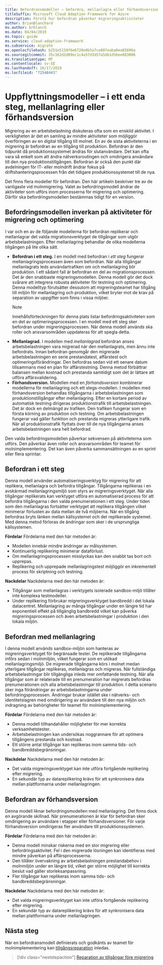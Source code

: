 ```yaml
---
title: Befordransmodeller – befordra, mellanlagra eller förhandsversion
titleSuffix: Microsoft Cloud Adoption Framework for Azure
description: Förstå hur befordran påverkar migreringsaktiviteter
author: BrianBlanchard
ms.author: brblanch
ms.date: 04/04/2019
ms.topic: guide
ms.service: cloud-adoption-framework
ms.subservice: migrate
ms.openlocfilehash: b251e5159f6e6728e0b5a7ce807eaba0ea85696a
ms.sourcegitcommit: 35c162d2d09ec1c4a57d3d57a5db1d56ee883806
ms.translationtype: MT
ms.contentlocale: sv-SE
ms.lasthandoff: 10/17/2019
ms.locfileid: "72548443"
---
```

# <a name="promotion-models---single-step-staged-or-flight"></a>Uppflyttningsmodeller – i ett enda steg, mellanlagring eller förhandsversion

Migrering av en arbetsbelastning diskuteras ofta som en enskild aktivitet. I verkligheten är det en samling av mindre aktiviteter som möjliggör överföringen av en digital tillgång till molnet. En av de sista aktiviteterna i en migrering är befordran av en tillgång till produktion. Befordran är den tidpunkt då produktionssystemet ändras för slutanvändare. Det kan ofta vara så enkelt som att ändra nätverksroutingen och omdirigera användare till den nya produktionstillgången. Befordran är också den punkt där avdelningen för IT- eller molndrift ändrar fokus på driftshanteringsprocessen från det tidigare produktionssystemet till de nya.

Det finns flera modeller för befordran. Den här artikeln beskriver tre av de vanligaste vid molnmigrering. Valet av befordringsmodell ändrar de aktiviteter som utförs inom processerna för migrering och optimering. Därför ska befordringsmodellen bestämmas tidigt för en version.

## <a name="impact-of-promotion-model-on-migrate-and-optimize-activities"></a>Befordringsmodellen inverkan på aktiviteter för migrering och optimering

I var och en av de följande modellerna för befordran replikerar och mellanlagrar det valda migrationsverktyget de tillgångar som utgör arbetsbelastningen. Efter mellanlagring behandlar de olika modellerna tillgången på lite olika sätt.

- **Befordran i ett steg.** I en modell med befordran i *ett steg* fungerar mellanlagringsprocessen även som befordran. När alla tillgångar mellanlagrats leds användartrafiken om och mellanlagring blir produktion. I ett sådant fall är befordran en del av migrationsprocessen. Det är den snabbaste migreringsmodellen. Denna modell gör det dock svårare att integrera robusta aktiviteter för testning och optimering. Denna modelltyp förutsätter dessutom att migreringsteamet har tillgång till miljön för mellanlagring och produktion, vilket bryter mot de krav på separation av uppgifter som finns i vissa miljöer.
  > [!NOTE]
  >Innehållsförteckningen för denna plats listar befordringsaktiviteten som en det av optimeringsprocessen. I en modell med ett steg sker befordran under migreringsprocessen. När denna modell används ska roller och ansvarsområden uppdateras för att spegla detta.
- **Mellanlagrad.** I modellen med *mellanlagrad* befordran anses arbetsbelastningen vara migrerad när den mellanlagrats, men ännu inte befordrats. Innan befordran genomgår den migrerade arbetsbelastningen en serie prestandatest, affärstest och optimeringsförändringar. Den befordras sedan vid ett senare datum tillsammans med en plan för affärstestning. Denna metod förbättrar balansen mellan kostnad och prestanda samtidigt som det är lättare att utföra affärsvalidering.
- **Förhandsversion.** Modellen med en *förhandsversion* kombinerar modellerna för mellanlagring och ett stegs-modellen. I modellen med förhandsversion behandlas tillgångarna i arbetsbelastningen som produktionstillgångar efter mellanlagring. Efter en kortare period av automatisk testning dirigeras produktionstrafik till arbetsbelastningen. Det är dock en delmängd av trafiken. Den trafiken fungerar som en första körning av produktion och testning. Om arbetsbelastningen fungerar vad gäller funktion och prestanda migreras ytterligare trafik. När all produktionstrafik flyttats över till de nya tillgångarna anses arbetsbelastningen vara helt befordrad.

Den valda befordringsmodellen påverkar sekvensen på aktiviteterna som utförs. Den påverkar även roller och ansvarsområden för teamet för molnimplementering. Det kan även påverka sammansättningen av en sprint eller flera sprintar.

## <a name="single-step-promotion"></a>Befordran i ett steg

Denna modell använder automatiseringsverktyg för migrering för att replikera, mellanlagra och befordra tillgångar. Tillgångarna replikeras i en avskärmad mellanlagringsmiljö som styrs av migreringsverktyget. När alla tillgångar replikerats kan verktyget utföra en automatiserad process för att befordra tillgångarna i den valda prenumerationen i ett steg. Under tiden som den mellanlagras fortsätter verktyget att replikera tillgången vilket minimerar förlusten av data mellan de två miljöerna. När en tillgång befordras bryts länken mellan källsystemet och det replikerade systemet. Med denna metod förloras de ändringar som sker i de ursprungliga källsystemen.

**Fördelar** Fördelarna med den här metoden är:

- Modellen innebär mindre ändringar av målsystemen.
- Kontinuerlig replikering minimerar dataförlust.
- Om mellanlagringsprocessen misslyckas kan den snabbt tas bort och upprepas.
- Replikering och upprepade mellanlagringstest möjliggör en inkrementell process för skriptning och testning.

**Nackdelar** Nackdelarna med den här metoden är:

- Tillgångar som mellanlagras i verktygets isolerade sandbox-miljö tillåter inte komplexa testmodeller.
- Under replikering förbrukar migreringsverktyget bandbredd i det lokala datacentret. Mellanlagring av många tillgångar under en längre tid har exponentiell effekt på tillgänglig bandbredd vilket kan påverka migreringsprocessen och även arbetsbelastningar i produktion i den lokala miljön.

## <a name="staged-promotion"></a>Befordran med mellanlagring

I denna modell används sandbox-miljön som hanteras av migreringsverktyget för begränsade tester. De replikerade tillgångarna införs sedan i molnmiljön, vilket fungerar som en utökad mellanlagringsmiljö. De migrerade tillgångarna körs i molnet medan ytterligare tillgångar replikeras, mellanlagras och migreras. När fullständiga arbetsbelastningar blir tillgängliga inleds mer omfattande testning. När alla tillgångar som är relaterade till en prenumeration har migrerats befordras prenumerationen och alla arbetsbelastningar till produktion. I detta scenario sker inga förändringar av arbetsbelastningarna under befordringsprocessen. Ändringar brukar istället ske i nätverks- och identitetslagren med omdirigering av användare till den nya miljön och indragning av behörigheter för teamet för molnimplementering.

**Fördelar** Fördelarna med den här metoden är:

- Denna modell tillhandahåller möjligheter för mer korrekta verksamhetstester.
- Arbetsbelastningen kan undersökas noggrannare för att optimera tillgångens prestanda och kostnad.
- Ett större antal tillgångar kan replikeras inom samma tids- och bandbreddsbegränsningar.

**Nackdelar** Nackdelarna med den här metoden är:

- Det valda migreringsverktyget kan inte utföra fortgående replikering efter migrering.
- En sekundär typ av datareplikering krävs för att synkronisera data mellan plattformarna under mellanlagringen.

## <a name="flight-promotion"></a>Befordran av förhandsversion

Denna modell liknar befordringsmodellen med mellanlagring. Det finns dock en avgörande skillnad. När prenumerationen är klar för befordran sker omdirigering av användare i etapper eller förhandsversioner. För varje förhandsversion omdirigeras fler användare till produktionssystemen.

**Fördelar** Fördelarna med den här metoden är:

- Denna modell minskar riskerna med en stor migrering eller befordringsaktivitet. Fel i den migrerade lösningen kan identifieras med mindre påverkan på affärsprocesserna.
- Den tillåter övervakning av arbetsbelastningen prestandabehov i molnmiljön under en längre tid, vilket ger större möjlighet till korrekta beslut vad gäller storleksanpassning.
- Fler tillgångar kan replikeras inom samma tids- och bandbreddsbegränsningar.

**Nackdelar** Nackdelarna med den här metoden är:

- Det valda migreringsverktyget kan inte utföra fortgående replikering efter migrering.
- En sekundär typ av datareplikering krävs för att synkronisera data mellan plattformarna under mellanlagringen.

## <a name="next-steps"></a>Nästa steg

När en befordransmodell definierats och godkänts av teamet för molnimplementering kan [tillgångsreparation](./remediate.md) inledas.

> [!div class="nextstepaction"]
> [Reparation av tillgångar före migrering](./remediate.md)
